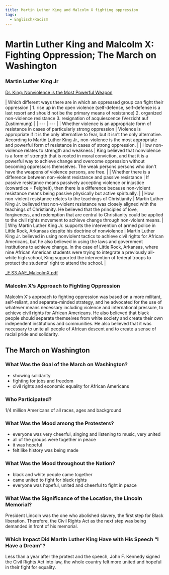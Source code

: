 ```yaml
---
title: Martin Luther King and Malcolm X fighting oppression
tags:
  - Englisch/Racism
---
```


# Martin Luther King and Malcolm X: Fighting Oppression; The March on Washington

### Martin Luther King Jr

[Dr. King: Nonviolence is the Most Powerful Weapon](https://www.youtube.com/watch?v=74XJJ3Tq5ew)

| Which different ways there are in which an oppressed group can fight their oppression | 1. rise up in the open violence (self-defense, self-defense is a last resort and should not be the primary means of resistance)
2. organized non-violence resistance
3. resignation of acquiescence (Verzicht auf Zustimmung) |
| --- | --- |
| Whether violence is an appropriate form of resistance in cases of particularly strong oppression | Violence is appropriate if it is the only alternative to fear, but it isn’t the only alternative. According to Martin Luther King Jr., non-violence is the most appropriate and powerful form of resistance in cases of strong oppression. |
| How non-violence relates to strength and weakness | King believed that nonviolence is a form of strength that is rooted in moral conviction, and that it is a powerful way to achieve change and overcome oppression without becoming oppressors themselves. The weak persons persons who don't have the weapons of violence persons, are free. |
| Whether there is a difference between non-violent resistance and passive resistance | If passive resistance means passively accepting violence or injustice (cowardice = Feigheit), then there is a difference because non-violent resistance means being passive physically but active spiritually. |
| How non-violent resistance relates to the teachings of Christianity | Martin Luther King Jr. believed that non-violent resistance was closely aligned with the teachings of Christianity. He believed that the principles of love, forgiveness, and redemption that are central to Christianity could be applied to the civil rights movement to achieve change through non-violent means. |
| Why Martin Luther King Jr. supports the intervention of armed police in Little Rock, Arkansas despite his doctrine of nonviolence | Martin Luther King Jr. believed in using nonviolent tactics to achieve civil rights for African Americans, but he also believed in using the laws and government institutions to achieve change. In the case of Little Rock, Arkansas, where nine African American students were trying to integrate a previously all-white high school, King supported the intervention of federal troops to protect the students' right to attend the school. |

[_E.S3.AAE_MalcolmX.pdf](./_E.S3.AAE_MalcolmX.pdf)

### Malcolm X’s Approach to Fighting Oppression

Malcolm X's approach to fighting oppression was based on a more militant, self-reliant, and separate-minded strategy, and he advocated for the use of whatever means necessary including violence and international pressure, to achieve civil rights for African Americans. He also believed that black people should separate themselves from white society and create their own independent institutions and communities. He also believed that it was necessary to unite all people of African descent and to create a sense of racial pride and solidarity.

## The March on Washington

### What Was the Goal of the March on Washington?

- showing solidarity
- fighting for jobs and freedom
- civil rights and economic equality for African Americans

### Who Participated?

1/4 million Americans of all races, ages and background

### What Was the Mood among the Protesters?

- everyone was very cheerful, singing and listening to music, very united
- all of the groups were together in peace
- it was hopeful
- felt like history was being made

### What Was the Mood throughout the Nation?

- black and white people came together
- came united to fight for black rights
- everyone was hopeful, united and cheerful to fight in peace

### What Was the Significance of the Location, the Lincoln Memorial?

President Lincoln was the one who abolished slavery, the first step for Black liberation. Therefore, the Civil Rights Act as the next step was being demanded in front of his memorial.

### Which Impact Did Martin Luther King Have with His Speech “I Have a Dream”?

Less than a year after the protest and the speech, John F. Kennedy signed the Civil Rights Act into law, the whole country felt more united and hopeful in their fight for equality.